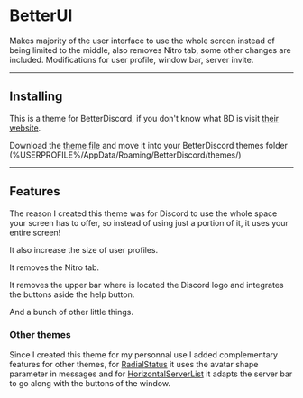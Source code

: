 # BetterUI
Makes majority of the user interface to use the whole screen instead of being limited to the middle, also removes Nitro tab, some other changes are included. Modifications for user profile, window bar, server invite.

---

## Installing

This is a theme for BetterDiscord, if you don't know what BD is visit [their website](https://betterdiscord.app).

Download the [theme file](https://github.com/Rashnain/BetterUI/raw/main/BetteUI.theme.css) and move it into your BetterDiscord themes folder (%USERPROFILE%/AppData/Roaming/BetterDiscord/themes/)

---

## Features

The reason I created this theme was for Discord to use the whole space your screen has to offer, so instead of using just a portion of it, it uses your entire screen!

It also increase the size of user profiles.

It removes the Nitro tab.

It removes the upper bar where is located the Discord logo and integrates the buttons aside the help button.

And a bunch of other little things.

### Other themes
Since I created this theme for my personnal use I added complementary features for other themes, for [RadialStatus](https://github.com/DiscordStyles/RadialStatus/) it uses the avatar shape parameter in messages and for [HorizontalServerList](https://github.com/DiscordStyles/HorizontalServerList) it adapts the server bar to go along with the buttons of the window.
